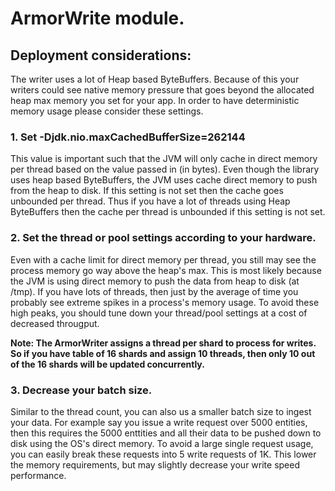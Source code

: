 # ArmorWrite module.

## Deployment considerations:

The writer uses a lot of Heap based ByteBuffers. Because of this your writers could see native memory pressure that goes beyond the allocated heap max memory you set for your app. In order to have deterministic memory usage please consider these settings.

### 1. Set -Djdk.nio.maxCachedBufferSize=262144

This value is important such that the JVM will only cache in direct memory per thread based on the value passed in (in bytes). Even though the library uses heap based ByteBuffers, the JVM uses cache direct memory to push from the heap to disk. If this setting is not set then the cache goes unbounded per thread. Thus if you have a lot of threads using Heap ByteBuffers then the cache per thread is unbounded if this setting is not set.

### 2. Set the thread or pool settings according to your hardware.

Even with a cache limit for direct memory per thread, you still may see the process memory go way above the heap's max. This is most likely because the JVM is using direct memory to push the data from heap to disk (at /tmp). If you have lots of threads, then just by the average of time you probably see extreme spikes in a process's memory usage. To avoid these high peaks, you should tune down your thread/pool settings at a cost of decreased througput. 

__Note: The ArmorWriter assigns a thread per shard to process for writes. So if you have table of 16 shards and assign 10 threads, then only 10 out of the 16 shards will be updated concurrently.__

### 3. Decrease your batch size.

Similar to the thread count, you can also us a smaller batch size to ingest your data. For example say you issue a write request over 5000 entities, then
this requires the 5000 enttities and all their data to be pushed down to disk using the OS's direct memory. To avoid a large single request usage, you can easily break these requests into 5 write requests of 1K. This lower the memory requirements, but may slightly decrease your write speed performance.
